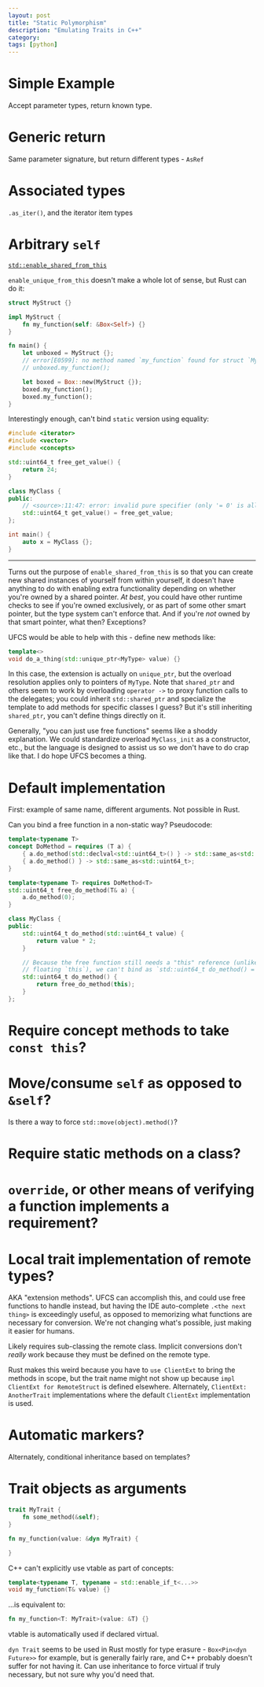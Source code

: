 ```yaml
---
layout: post
title: "Static Polymorphism"
description: "Emulating Traits in C++"
category:
tags: [python]
---
```


# Simple Example

Accept parameter types, return known type.

# Generic return

Same parameter signature, but return different types - `AsRef`

# Associated types

`.as_iter()`, and the iterator item types

# Arbitrary `self`

[`std::enable_shared_from_this`](https://en.cppreference.com/w/cpp/memory/enable_shared_from_this)

`enable_unique_from_this` doesn't make a whole lot of sense, but Rust can do it:

```rust
struct MyStruct {}

impl MyStruct {
    fn my_function(self: &Box<Self>) {}
}

fn main() {
    let unboxed = MyStruct {};
    // error[E0599]: no method named `my_function` found for struct `MyStruct` in the current scope
    // unboxed.my_function();

    let boxed = Box::new(MyStruct {});
    boxed.my_function();
    boxed.my_function();
}
```

Interestingly enough, can't bind `static` version using equality:

```c++
#include <iterator>
#include <vector>
#include <concepts>

std::uint64_t free_get_value() {
    return 24;
}

class MyClass {
public:
    // <source>:11:47: error: invalid pure specifier (only '= 0' is allowed) before ';' token
    std::uint64_t get_value() = free_get_value;
};

int main() {
    auto x = MyClass {};
}
```

---

Turns out the purpose of `enable_shared_from_this` is so that you can create new shared instances of
yourself from within yourself, it doesn't have anything to do with enabling extra functionality
depending on whether you're owned by a shared pointer. _At best_, you could have other runtime
checks to see if you're owned exclusively, or as part of some other smart pointer, but the type
system can't enforce that. And if you're _not_ owned by that smart pointer, what then? Exceptions?

UFCS would be able to help with this - define new methods like:

```c++
template<>
void do_a_thing(std::unique_ptr<MyType> value) {}
```

In this case, the extension is actually on `unique_ptr`, but the overload resolution applies only to
pointers of `MyType`. Note that `shared_ptr` and others seem to work by overloading `operator ->` to
proxy function calls to the delegates; you could inherit `std::shared_ptr` and specialize the
template to add methods for specific classes I guess? But it's still inheriting `shared_ptr`, you
can't define things directly on it.

Generally, "you can just use free functions" seems like a shoddy explanation. We could standardize
overload `MyClass_init` as a constructor, etc., but the language is designed to assist us so we
don't have to do crap like that. I do hope UFCS becomes a thing.

# Default implementation

First: example of same name, different arguments. Not possible in Rust.

Can you bind a free function in a non-static way? Pseudocode:

```c++
template<typename T>
concept DoMethod = requires (T a) {
    { a.do_method(std::declval<std::uint64_t>() } -> std::same_as<std::uint64_t>;
    { a.do_method() } -> std::same_as<std::uint64_t>;
}

template<typename T> requires DoMethod<T>
std::uint64_t free_do_method(T& a) {
    a.do_method(0);
}

class MyClass {
public:
    std::uint64_t do_method(std::uint64_t value) {
        return value * 2;
    }

    // Because the free function still needs a "this" reference (unlike Javascript which has a
    // floating `this`), we can't bind as `std::uint64_t do_method() = free_do_method`
    std::uint64_t do_method() {
        return free_do_method(this);
    }
};
```

# Require concept methods to take `const this`?

# Move/consume `self` as opposed to `&self`?

Is there a way to force `std::move(object).method()`?

# Require static methods on a class?

# `override`, or other means of verifying a function implements a requirement?

# Local trait implementation of remote types?

AKA "extension methods". UFCS can accomplish this, and could use free functions to handle instead,
but having the IDE auto-complete `.<the next thing>` is exceedingly useful, as opposed to memorizing
what functions are necessary for conversion. We're not changing what's possible, just making it
easier for humans.

Likely requires sub-classing the remote class. Implicit conversions don't _really_ work because they
must be defined on the remote type.

Rust makes this weird because you have to `use ClientExt` to bring the methods in scope, but the
trait name might not show up because `impl ClientExt for RemoteStruct` is defined elsewhere.
Alternately, `ClientExt: AnotherTrait` implementations where the default `ClientExt` implementation
is used.

# Automatic markers?

Alternately, conditional inheritance based on templates?

# Trait objects as arguments

```rust
trait MyTrait {
    fn some_method(&self);
}

fn my_function(value: &dyn MyTrait) {

}
```

C++ can't explicitly use vtable as part of concepts:

```c++
template<typename T, typename = std::enable_if_t<...>>
void my_function(T& value) {}
```

...is equivalent to:

```rust
fn my_function<T: MyTrait>(value: &T) {}
```

vtable is automatically used if declared virtual.

`dyn Trait` seems to be used in Rust mostly for type erasure - `Box<Pin<dyn Future>>` for example,
but is generally fairly rare, and C++ probably doesn't suffer for not having it. Can use inheritance
to force virtual if truly necessary, but not sure why you'd need that.
